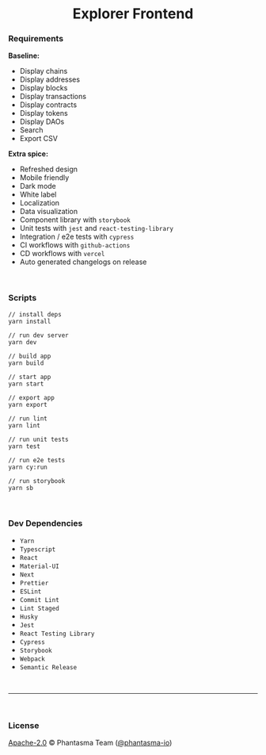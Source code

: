 <div align="center">

# Explorer Frontend

</div>

### <b>Requirements</b>

<b>Baseline:</b>

- Display chains
- Display addresses
- Display blocks
- Display transactions
- Display contracts
- Display tokens
- Display DAOs
- Search
- Export CSV

<b>Extra spice:</b>

- Refreshed design
- Mobile friendly
- Dark mode
- White label
- Localization
- Data visualization
- Component library with `storybook`
- Unit tests with `jest` and `react-testing-library`
- Integration / e2e tests with `cypress`
- CI workflows with `github-actions`
- CD workflows with `vercel`
- Auto generated changelogs on release

<br />

</div>

### <b>Scripts</b>

```tsx
// install deps
yarn install

// run dev server
yarn dev

// build app
yarn build

// start app
yarn start

// export app
yarn export

// run lint
yarn lint

// run unit tests
yarn test

// run e2e tests
yarn cy:run

// run storybook
yarn sb
```

<br />

### <b>Dev Dependencies</b>

- `Yarn`
- `Typescript`
- `React`
- `Material-UI`
- `Next`
- `Prettier`
- `ESLint`
- `Commit Lint`
- `Lint Staged`
- `Husky`
- `Jest`
- `React Testing Library`
- `Cypress`
- `Storybook`
- `Webpack`
- `Semantic Release`

<br />

---

<br />

### <b>License</b>

[Apache-2.0](https://github.com/phantasma-io/ExplorerFrontend/blob/main/LICENSE) © Phantasma Team ([@phantasma-io](https://github.com/phantasma-io))

<br />
